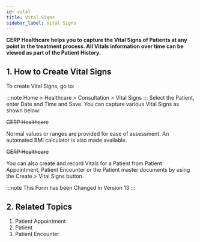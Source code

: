 ```yaml
---
id: vital
title: Vital Signs
sidebar_label: Vital Signs
---
```


**CERP Healthcare helps you to capture the Vital Signs of Patients at any point in the treatment process. All Vitals information over time can be viewed as part of the Patient History.**

## 1. How to Create Vital Signs

To create Vital Signs, go to:

:::note
Home > Healthcare > Consultation > Vital Signs
:::
Select the Patient, enter Date and Time and Save. You can capture various Vital Signs as shown below:

~~CERP Healthcare~~

Normal values or ranges are provided for ease of assessment. An automated BMI calculator is also made available.

~~CERP Healthcare~~

You can also create and record Vitals for a Patient from Patient Appointment, Patient Encounter or the Patient master documents by using the Create > Vital Signs button.

:::note
This Form has been Changed in Version 13
:::
## 2. Related Topics

1. Patient Appointment
1. Patient
1. Patient Encounter
